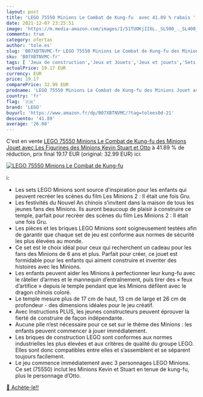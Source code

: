 ```yaml
---
layout: post
title: 'LEGO 75550 Minions Le Combat de Kung-fu  avec 41.89 % rabais '
date: 2021-12-07 23:25:51
image: 'https://m.media-amazon.com/images/I/51TUOKjII6L._SL500_._SL400_.jpg'
comments: true
category: ofertas
author: 'tole.es'
slug: 'B07XBTNVMC-fr LEGO 75550 Minions Le Combat de Kung-fu des Minions Jouet...'
sku: 'B07XBTNVMC-fr'
tags: [ 'Jeux de construction','Jeux et Jouets','Jeux et jouets','Sets de jeux de construction','lego', ]
actualPrice: 19.17 EUR
currency: EUR
price: 19.17
comparePrice: 32.99 EUR
prodname: 'LEGO 75550 Minions Le Combat de Kung-fu des Minions Jouet avec Les Figurines des Minions Kevin  Stuart et Otto'
country: 'fr'
flag: '🇫🇷'
brand: 'LEGO'
buyurl: 'https://www.amazon.fr/dp/B07XBTNVMC/?tag=tolees0d-21'
descuento: '41.89'
average: '26.08'
---
```


C'est en vente [LEGO 75550 Minions Le Combat de Kung-fu des Minions Jouet avec Les Figurines des Minions Kevin  Stuart et Otto](https://www.amazon.fr/dp/B07XBTNVMC/?tag=tolees0d-21)  à  41.89 % de réduction, prix final  19.17 EUR (original: 32.99 EUR) ici:

[![LEGO 75550 Minions Le Combat de Kung-fu ](https://m.media-amazon.com/images/I/51TUOKjII6L._SL500_._SL400_.jpg)](https://www.amazon.fr/dp/B07XBTNVMC/?tag=tolees0d-21)

ℹ️:

- Les sets LEGO Minions sont source d’inspiration pour les enfants qui peuvent recréer les scènes du film Les Minions 2 : Il était une fois Gru.
- Les festivités du Nouvel An chinois s’invitent dans la maison de tous les jeunes fans des Minions. Ils auront beaucoup de plaisir à construire ce temple, parfait pour recréer des scènes du film Les Minions 2 : Il était une fois Gru.
- Les pièces et les briques LEGO Minions sont soigneusement testées afin de garantir que chaque set de jeu est conforme aux normes de sécurité les plus élevées au monde.
- Ce set est le choix idéal pour ceux qui recherchent un cadeau pour les fans des Minions de 6 ans et plus. Parfait pour créer, ce jouet est formidable pour les enfants qui aiment construire et inventer des histoires avec les Minions.
- Les enfants peuvent aider les Minions à perfectionner leur kung-fu avec le râtelier d’armes et le mannequin d’entraînement, puis tirer des « feux d’artifice » depuis le temple pendant que les Minions défilent avec le dragon chinois coloré.
- Le temple mesure plus de 17 cm de haut, 13 cm de large et 26 cm de profondeur - des dimensions idéales pour le jeu créatif.
- Avec Instructions PLUS, les jeunes constructeurs peuvent éprouver la fierté de construire de façon indépendante.
- Aucune pile n’est nécessaire pour ce set sur le thème des Minions : les enfants peuvent commencer à jouer immédiatement.
- Les briques de construction LEGO sont conformes aux normes industrielles les plus élevées et aux critères de qualité du groupe LEGO. Elles sont donc compatibles entre elles et s’assemblent et se séparent toujours facilement.
- Le jeu commence immédiatement avec 3 personnages LEGO Minions. Ce set (75550) inclut les Minions Kevin et Stuart en tenue de kung-fu, plus le personnage d’Otto.

[🛒 Achète-le!!](https://www.amazon.fr/dp/B07XBTNVMC/?tag=tolees0d-21)
